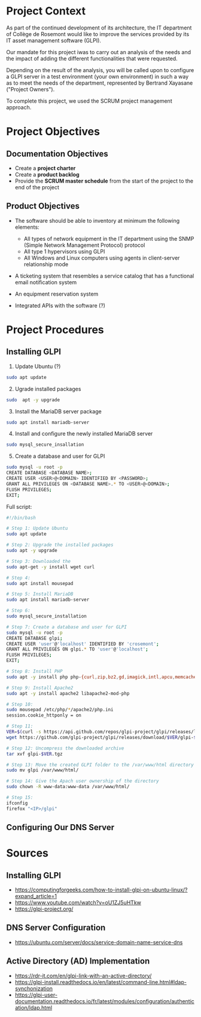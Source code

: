 # Project Context

As part of the continued development of its architecture, the IT department of Collège de Rosemont would like to improve the services provided by its IT asset management software (GLPI).

Our mandate for this project iwas to carry out an analysis of the needs and the impact of adding the different functionalities that were requested.

Depending on the result of the analysis, you will be called upon to configure a GLPI server in a test environment (your own environment) in such a way as to meet the needs of the department, represented by Bertrand Xayasane ("Project Owners").

To complete this project, we used the SCRUM project management approach.

# Project Objectives

## Documentation Objectives

- Create a **project charter**
- Create a **product backlog**
- Provide the **SCRUM master schedule** from the start of the project to the end of the project

## Product Objectives

- The software should be able to inventory at minimum the following elements:
  -  All types of network equipment in the IT department using the SNMP (Simple Network Management Protocol) protocol
  -  All type 1 hypervisors using GLPI
  -  All Windows and Linux computers using agents in client-server relationship mode
 
- A ticketing system that resembles a service catalog that has a functional email notification system

- An equipment reservation system

- Integrated APIs with the software (?)

# Project Procedures

## Installing GLPI

1. Update Ubuntu (?)
```Bash
sudo apt update
```

2. Ugrade installed packages
```Bash
sudo  apt -y upgrade
```

3. Install the MariaDB server package
```Bash
sudo apt install mariadb-server
```

4. Install and configure the newly installed MariaDB server
```Bash
sudo mysql_secure_insallation
```

5. Create a database and user for GLPI
```Bash
sudo mysql -u root -p
CREATE DATABASE <DATABASE NAME>;
CREATE USER <USER>@<DOMAIN> IDENTIFIED BY <PASSWORD>;
GRANT ALL PRIVILEGES ON <DATABASE NAME>.* TO <USER>@<DOMAIN>;
FLUSH PRIVILEGES;
EXIT;
```

Full script:
```Bash
#!/bin/bash

# Step 1: Update Ubuntu 
sudo apt update

# Step 2: Upgrade the installed packages 
sudo apt -y upgrade

# Step 3: Downloaded the 
sudo apt-get -y install wget curl

# Step 4:
sudo apt install mousepad

# Step 5: Install MariaDB  
sudo apt install mariadb-server

# Step 6:
sudo mysql_secure_installation

# Step 7: Create a database and user for GLPI
sudo mysql -u root -p
CREATE DATABASE glpi;
CREATE USER 'user'@'localhost' IDENTIFIED BY 'crosemont';
GRANT ALL PRIVILEGES ON glpi.* TO 'user'@'localhost';
FLUSH PRIVILEGES;
EXIT;

# Step 8: Install PHP 
sudo apt -y install php php-{curl,zip,bz2,gd,imagick,intl,apcu,memcache,imap,mysql,cas,ldap,tidy,pear,xmlrpc,pspell,mbstring,json,iconv,xml,gd,xsl}

# Step 9: Install Apache2
sudo apt -y install apache2 libapache2-mod-php

# Step 10:
sudo mousepad /etc/php/*/apache2/php.ini
session.cookie_httponly = on

# Step 11: 
VER=$(curl -s https://api.github.com/repos/glpi-project/glpi/releases/latest|grep tag_name|cut -d '"' -f 4)
wget https://github.com/glpi-project/glpi/releases/download/$VER/glpi-$VER.tgz

# Step 12: Uncompress the downloaded archive
tar xvf glpi-$VER.tgz

# Step 13: Move the created GLPI folder to the /var/www/html directory
sudo mv glpi /var/www/html/

# Step 14: Give the Apach user ownership of the directory
sudo chown -R www-data:www-data /var/www/html/

# Step 15: 
ifconfig
firefox "<IP>/glpi"
```

## Configuring Our DNS Server

# Sources

## Installing GLPI

- https://computingforgeeks.com/how-to-install-glpi-on-ubuntu-linux/?expand_article=1
- https://www.youtube.com/watch?v=oU1ZJ5uHTkw
- https://glpi-project.org/

## DNS Server Configuration

- https://ubuntu.com/server/docs/service-domain-name-service-dns

## Active Directory (AD) Implementation

- https://rdr-it.com/en/glpi-link-with-an-active-directory/
- https://glpi-install.readthedocs.io/en/latest/command-line.html#ldap-synchonization
- https://glpi-user-documentation.readthedocs.io/fr/latest/modules/configuration/authentication/ldap.html
